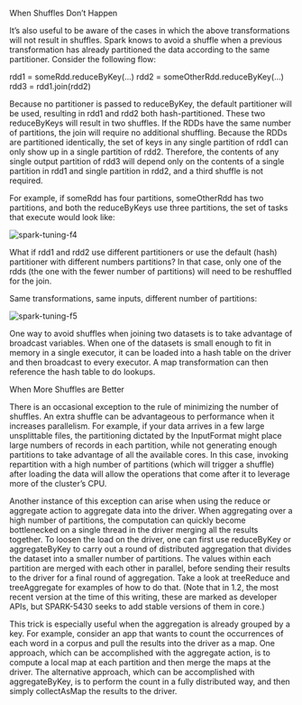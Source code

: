 When Shuffles Don’t Happen

It’s also useful to be aware of the cases in which the above transformations will not result in shuffles. 
Spark knows to avoid a shuffle when a previous transformation has already partitioned the data according
to the same partitioner. Consider the following flow:

rdd1 = someRdd.reduceByKey(...)
rdd2 = someOtherRdd.reduceByKey(...)
rdd3 = rdd1.join(rdd2)

Because no partitioner is passed to reduceByKey, the default partitioner will be used, resulting in rdd1 and rdd2 both 
hash-partitioned. These two reduceByKeys will result in two shuffles. If the RDDs have the same number of partitions, 
the join will require no additional shuffling. Because the RDDs are partitioned identically, the set of keys in any 
single partition of rdd1 can only show up in a single partition of rdd2. Therefore, the contents of any single output 
partition of rdd3 will depend only on the contents of a single partition in rdd1 and single partition in rdd2, and a 
third shuffle is not required.

For example, if someRdd has four partitions, someOtherRdd has two partitions, and both the reduceByKeys use three 
partitions, the set of tasks that execute would look like:

![spark-tuning-f4](../../img/spark/spark-tuning-f4.png)

What if rdd1 and rdd2 use different partitioners or use the default (hash) partitioner with different numbers 
partitions?  In that case, only one of the rdds (the one with the fewer number of partitions) will need to be 
reshuffled for the join.

Same transformations, same inputs, different number of partitions:

![spark-tuning-f5](../../img/spark/spark-tuning-f5.png)

One way to avoid shuffles when joining two datasets is to take advantage of broadcast variables. When one of the 
datasets is small enough to fit in memory in a single executor, it can be loaded into a hash table on the driver and 
then broadcast to every executor. A map transformation can then reference the hash table to do lookups.

When More Shuffles are Better

There is an occasional exception to the rule of minimizing the number of shuffles. An extra shuffle can be advantageous 
to performance when it increases parallelism. For example, if your data arrives in a few large unsplittable files, 
the partitioning dictated by the InputFormat might place large numbers of records in each partition, while not 
generating enough partitions to take advantage of all the available cores. In this case, invoking repartition with a 
high number of partitions (which will trigger a shuffle) after loading the data will allow the operations that come 
after it to leverage more of the cluster’s CPU.

Another instance of this exception can arise when using the reduce or aggregate action to aggregate data into the 
driver. When aggregating over a high number of partitions, the computation can quickly become bottlenecked on a single 
thread in the driver merging all the results together. To loosen the load on the driver, one can first use reduceByKey 
or aggregateByKey to carry out a round of distributed aggregation that divides the dataset into a smaller number of 
partitions. The values within each partition are merged with each other in parallel, before sending their results to 
the driver for a final round of aggregation. Take a look at treeReduce and treeAggregate for examples of how to do that. 
(Note that in 1.2, the most recent version at the time of this writing, these are marked as developer APIs, 
but SPARK-5430 seeks to add stable versions of them in core.)

This trick is especially useful when the aggregation is already grouped by a key. For example, consider an app that 
wants to count the occurrences of each word in a corpus and pull the results into the driver as a map.  One approach, 
which can be accomplished with the aggregate action, is to compute a local map at each partition and then merge the 
maps at the driver. The alternative approach, which can be accomplished with aggregateByKey, is to perform the count 
in a fully distributed way, and then simply collectAsMap the results to the driver.